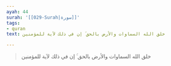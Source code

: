 ```yaml
---
ayah: 44
surah: '[[029-Surah|سورة]]'
tags:
- quran
text: خلق الله السماوات والأرض بالحق ۚ إن في ذلك لآية للمؤمنين

---
```

> خلق الله السماوات والأرض بالحق ۚ إن في ذلك لآية للمؤمنين
